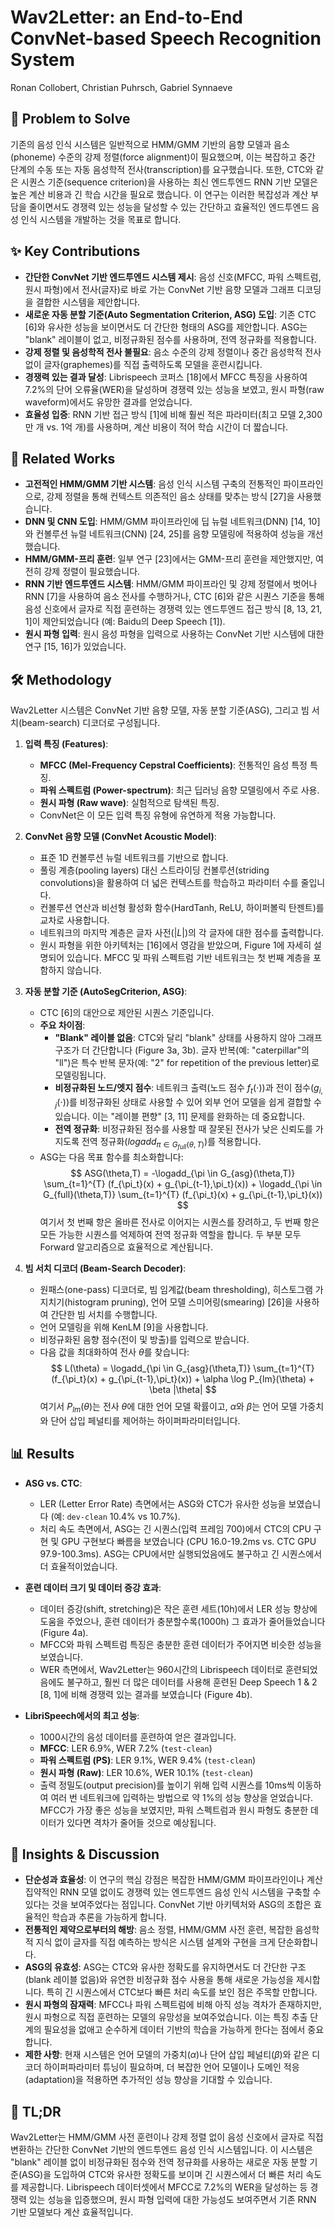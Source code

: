 # Wav2Letter: an End-to-End ConvNet-based Speech Recognition System

Ronan Collobert, Christian Puhrsch, Gabriel Synnaeve

## 🧩 Problem to Solve

기존의 음성 인식 시스템은 일반적으로 HMM/GMM 기반의 음향 모델과 음소(phoneme) 수준의 강제 정렬(force alignment)이 필요했으며, 이는 복잡하고 중간 단계의 수동 또는 자동 음성학적 전사(transcription)를 요구했습니다. 또한, CTC와 같은 시퀀스 기준(sequence criterion)을 사용하는 최신 엔드투엔드 RNN 기반 모델은 높은 계산 비용과 긴 학습 시간을 필요로 했습니다. 이 연구는 이러한 복잡성과 계산 부담을 줄이면서도 경쟁력 있는 성능을 달성할 수 있는 간단하고 효율적인 엔드투엔드 음성 인식 시스템을 개발하는 것을 목표로 합니다.

## ✨ Key Contributions

- **간단한 ConvNet 기반 엔드투엔드 시스템 제시**: 음성 신호(MFCC, 파워 스펙트럼, 원시 파형)에서 전사(글자)로 바로 가는 ConvNet 기반 음향 모델과 그래프 디코딩을 결합한 시스템을 제안합니다.
- **새로운 자동 분할 기준(Auto Segmentation Criterion, ASG) 도입**: 기존 CTC [6]와 유사한 성능을 보이면서도 더 간단한 형태의 ASG를 제안합니다. ASG는 "blank" 레이블이 없고, 비정규화된 점수를 사용하며, 전역 정규화를 적용합니다.
- **강제 정렬 및 음성학적 전사 불필요**: 음소 수준의 강제 정렬이나 중간 음성학적 전사 없이 글자(graphemes)를 직접 출력하도록 모델을 훈련시킵니다.
- **경쟁력 있는 결과 달성**: Librispeech 코퍼스 [18]에서 MFCC 특징을 사용하여 7.2%의 단어 오류율(WER)을 달성하며 경쟁력 있는 성능을 보였고, 원시 파형(raw waveform)에서도 유망한 결과를 얻었습니다.
- **효율성 입증**: RNN 기반 접근 방식 [1]에 비해 훨씬 적은 파라미터(최고 모델 2,300만 개 vs. 1억 개)를 사용하며, 계산 비용이 적어 학습 시간이 더 짧습니다.

## 📎 Related Works

- **고전적인 HMM/GMM 기반 시스템**: 음성 인식 시스템 구축의 전통적인 파이프라인으로, 강제 정렬을 통해 컨텍스트 의존적인 음소 상태를 맞추는 방식 [27]을 사용했습니다.
- **DNN 및 CNN 도입**: HMM/GMM 파이프라인에 딥 뉴럴 네트워크(DNN) [14, 10]와 컨볼루션 뉴럴 네트워크(CNN) [24, 25]를 음향 모델링에 적용하여 성능을 개선했습니다.
- **HMM/GMM-프리 훈련**: 일부 연구 [23]에서는 GMM-프리 훈련을 제안했지만, 여전히 강제 정렬이 필요했습니다.
- **RNN 기반 엔드투엔드 시스템**: HMM/GMM 파이프라인 및 강제 정렬에서 벗어나 RNN [7]을 사용하여 음소 전사를 수행하거나, CTC [6]와 같은 시퀀스 기준을 통해 음성 신호에서 글자로 직접 훈련하는 경쟁력 있는 엔드투엔드 접근 방식 [8, 13, 21, 1]이 제안되었습니다 (예: Baidu의 Deep Speech [1]).
- **원시 파형 입력**: 원시 음성 파형을 입력으로 사용하는 ConvNet 기반 시스템에 대한 연구 [15, 16]가 있었습니다.

## 🛠️ Methodology

Wav2Letter 시스템은 ConvNet 기반 음향 모델, 자동 분할 기준(ASG), 그리고 빔 서치(beam-search) 디코더로 구성됩니다.

1. **입력 특징 (Features)**:

   - **MFCC (Mel-Frequency Cepstral Coefficients)**: 전통적인 음성 특정 특징.
   - **파워 스펙트럼 (Power-spectrum)**: 최근 딥러닝 음향 모델링에서 주로 사용.
   - **원시 파형 (Raw wave)**: 실험적으로 탐색된 특징.
   - ConvNet은 이 모든 입력 특징 유형에 유연하게 적용 가능합니다.

2. **ConvNet 음향 모델 (ConvNet Acoustic Model)**:

   - 표준 1D 컨볼루션 뉴럴 네트워크를 기반으로 합니다.
   - 풀링 계층(pooling layers) 대신 스트라이딩 컨볼루션(striding convolutions)을 활용하여 더 넓은 컨텍스트를 학습하고 파라미터 수를 줄입니다.
   - 컨볼루션 연산과 비선형 활성화 함수(HardTanh, ReLU, 하이퍼볼릭 탄젠트)를 교차로 사용합니다.
   - 네트워크의 마지막 계층은 글자 사전($|L|$)의 각 글자에 대한 점수를 출력합니다.
   - 원시 파형을 위한 아키텍처는 [16]에서 영감을 받았으며, Figure 1에 자세히 설명되어 있습니다. MFCC 및 파워 스펙트럼 기반 네트워크는 첫 번째 계층을 포함하지 않습니다.

3. **자동 분할 기준 (AutoSegCriterion, ASG)**:

   - CTC [6]의 대안으로 제안된 시퀀스 기준입니다.
   - **주요 차이점**:
     - **"Blank" 레이블 없음**: CTC와 달리 "blank" 상태를 사용하지 않아 그래프 구조가 더 간단합니다 (Figure 3a, 3b). 글자 반복(예: "caterpillar"의 "ll")은 특수 반복 문자(예: "2" for repetition of the previous letter)로 모델링됩니다.
     - **비정규화된 노드/엣지 점수**: 네트워크 출력(노드 점수 $f_t(\cdot)$)과 전이 점수($g_{i,j}(\cdot)$)를 비정규화된 상태로 사용할 수 있어 외부 언어 모델을 쉽게 결합할 수 있습니다. 이는 "레이블 편향" [3, 11] 문제를 완화하는 데 중요합니다.
     - **전역 정규화**: 비정규화된 점수를 사용할 때 잘못된 전사가 낮은 신뢰도를 가지도록 전역 정규화($logadd_{\pi \in G_{full}(\theta,T)}$)를 적용합니다.
   - ASG는 다음 목표 함수를 최소화합니다:
     $$
     ASG(\theta,T) = -\logadd_{\pi \in G_{asg}(\theta,T)} \sum_{t=1}^{T} (f_{\pi_t}(x) + g_{\pi_{t-1},\pi_t}(x)) + \logadd_{\pi \in G_{full}(\theta,T)} \sum_{t=1}^{T} (f_{\pi_t}(x) + g_{\pi_{t-1},\pi_t}(x))
     $$
     여기서 첫 번째 항은 올바른 전사로 이어지는 시퀀스를 장려하고, 두 번째 항은 모든 가능한 시퀀스를 억제하여 전역 정규화 역할을 합니다. 두 부분 모두 Forward 알고리즘으로 효율적으로 계산됩니다.

4. **빔 서치 디코더 (Beam-Search Decoder)**:
   - 원패스(one-pass) 디코더로, 빔 임계값(beam thresholding), 히스토그램 가지치기(histogram pruning), 언어 모델 스미어링(smearing) [26]을 사용하여 간단한 빔 서치를 수행합니다.
   - 언어 모델링을 위해 KenLM [9]을 사용합니다.
   - 비정규화된 음향 점수(전이 및 방출)를 입력으로 받습니다.
   - 다음 값을 최대화하여 전사 $\theta$를 찾습니다:
     $$
     L(\theta) = \logadd_{\pi \in G_{asg}(\theta,T)} \sum_{t=1}^{T} (f_{\pi_t}(x) + g_{\pi_{t-1},\pi_t}(x)) + \alpha \log P_{lm}(\theta) + \beta |\theta|
     $$
     여기서 $P_{lm}(\theta)$는 전사 $\theta$에 대한 언어 모델 확률이고, $\alpha$와 $\beta$는 언어 모델 가중치와 단어 삽입 페널티를 제어하는 하이퍼파라미터입니다.

## 📊 Results

- **ASG vs. CTC**:

  - LER (Letter Error Rate) 측면에서는 ASG와 CTC가 유사한 성능을 보였습니다 (예: `dev-clean` 10.4% vs 10.7%).
  - 처리 속도 측면에서, ASG는 긴 시퀀스(입력 프레임 700)에서 CTC의 CPU 구현 및 GPU 구현보다 빠름을 보였습니다 (CPU 16.0-19.2ms vs. CTC GPU 97.9-100.3ms). ASG는 CPU에서만 실행되었음에도 불구하고 긴 시퀀스에서 더 효율적이었습니다.

- **훈련 데이터 크기 및 데이터 증강 효과**:

  - 데이터 증강(shift, stretching)은 작은 훈련 세트(10h)에서 LER 성능 향상에 도움을 주었으나, 훈련 데이터가 충분할수록(1000h) 그 효과가 줄어들었습니다 (Figure 4a).
  - MFCC와 파워 스펙트럼 특징은 충분한 훈련 데이터가 주어지면 비슷한 성능을 보였습니다.
  - WER 측면에서, Wav2Letter는 960시간의 Librispeech 데이터로 훈련되었음에도 불구하고, 훨씬 더 많은 데이터를 사용해 훈련된 Deep Speech 1 & 2 [8, 1]에 비해 경쟁력 있는 결과를 보였습니다 (Figure 4b).

- **LibriSpeech에서의 최고 성능**:
  - 1000시간의 음성 데이터를 훈련하여 얻은 결과입니다.
  - **MFCC**: LER 6.9%, WER 7.2% (`test-clean`)
  - **파워 스펙트럼 (PS)**: LER 9.1%, WER 9.4% (`test-clean`)
  - **원시 파형 (Raw)**: LER 10.6%, WER 10.1% (`test-clean`)
  - 출력 정밀도(output precision)를 높이기 위해 입력 시퀀스를 10ms씩 이동하여 여러 번 네트워크에 입력하는 방법으로 약 1%의 성능 향상을 얻었습니다. MFCC가 가장 좋은 성능을 보였지만, 파워 스펙트럼과 원시 파형도 충분한 데이터가 있다면 격차가 줄어들 것으로 예상됩니다.

## 🧠 Insights & Discussion

- **단순성과 효율성**: 이 연구의 핵심 강점은 복잡한 HMM/GMM 파이프라인이나 계산 집약적인 RNN 모델 없이도 경쟁력 있는 엔드투엔드 음성 인식 시스템을 구축할 수 있다는 것을 보여주었다는 점입니다. ConvNet 기반 아키텍처와 ASG의 조합은 효율적인 학습과 추론을 가능하게 합니다.
- **전통적인 제약으로부터의 해방**: 음소 정렬, HMM/GMM 사전 훈련, 복잡한 음성학적 지식 없이 글자를 직접 예측하는 방식은 시스템 설계와 구현을 크게 단순화합니다.
- **ASG의 유효성**: ASG는 CTC와 유사한 정확도를 유지하면서도 더 간단한 구조(blank 레이블 없음)와 유연한 비정규화 점수 사용을 통해 새로운 가능성을 제시합니다. 특히 긴 시퀀스에서 CTC보다 빠른 처리 속도를 보인 점은 주목할 만합니다.
- **원시 파형의 잠재력**: MFCC나 파워 스펙트럼에 비해 아직 성능 격차가 존재하지만, 원시 파형으로 직접 훈련하는 모델의 유망성을 보여주었습니다. 이는 특징 추출 단계의 필요성을 없애고 순수하게 데이터 기반의 학습을 가능하게 한다는 점에서 중요합니다.
- **제한 사항**: 현재 시스템은 언어 모델의 가중치($\alpha$)나 단어 삽입 페널티($\beta$)와 같은 디코더 하이퍼파라미터 튜닝이 필요하며, 더 복잡한 언어 모델이나 도메인 적응(adaptation)을 적용하면 추가적인 성능 향상을 기대할 수 있습니다.

## 📌 TL;DR

Wav2Letter는 HMM/GMM 사전 훈련이나 강제 정렬 없이 음성 신호에서 글자로 직접 변환하는 간단한 ConvNet 기반의 엔드투엔드 음성 인식 시스템입니다. 이 시스템은 "blank" 레이블 없이 비정규화된 점수와 전역 정규화를 사용하는 새로운 자동 분할 기준(ASG)을 도입하여 CTC와 유사한 정확도를 보이며 긴 시퀀스에서 더 빠른 처리 속도를 제공합니다. Librispeech 데이터셋에서 MFCC로 7.2%의 WER을 달성하는 등 경쟁력 있는 성능을 입증했으며, 원시 파형 입력에 대한 가능성도 보여주면서 기존 RNN 기반 모델보다 계산 효율적입니다.
